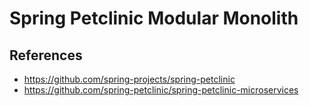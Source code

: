 # Spring Petclinic Modular Monolith

## References

- https://github.com/spring-projects/spring-petclinic
- https://github.com/spring-petclinic/spring-petclinic-microservices